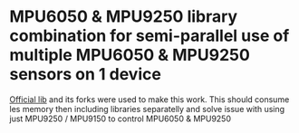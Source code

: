 # MPU6050 & MPU9250 library combination for semi-parallel use of multiple MPU6050 & MPU9250 sensors on 1 device

[Official lib](https://github.com/jrowberg/i2cdevlib/blob/master/Arduino/MPU6050/) and its forks were used to make this work.
This should consume les memory then including libraries separatelly and solve issue with using just MPU9250 / MPU9150 to control MPU6050 & MPU9250 
